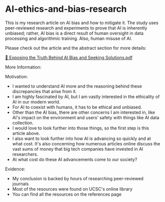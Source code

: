 # AI-ethics-and-bias-research
This is my research article on AI bias and how to mitigate it. The study uses peer-reviewed research and experiments to prove that AI is inherently unbiased; rather, AI bias is a direct result of human oversight in data processing and algorithmic training. Also, human misuse of AI. 

Please check out the article and the abstract section for more details:

[📄 Exposing the Truth Behind AI Bias and Seeking Solutions.pdf](https://github.com/user-attachments/files/21702410/Exposing.the.Truth.Behind.AI.Bias.and.Seeking.Solutions.3.pdf)

More Information:

Motivation:
- I wanted to understand AI more and the reasoning behind these discrepancies that arise from it.
- I am highly fascinated by AI, but I am vastly interested in the ethicality of AI in our modern world.
- For AI to coexist with humans, it has to be ethical and unbiased.
- Other than the AI bias, there are other concerns I am interested in, like AI's impact on the environment and users' safety with things like AI data collection.
- I would love to look further into those things, so the first step is this article above.
- I also want to look further into how AI is advancing so quickly and at what cost. It's also concerning how numerous articles online discuss the vast sums of money that big tech companies have invested in AI researchers.
- At what cost do these AI advancements come to our society? 
  
Evidence:
- My conclusion is backed by hours of researching peer-reviewed journals
- Most of the resources were found on UCSC's online library
- You can find all the resources on the references page

